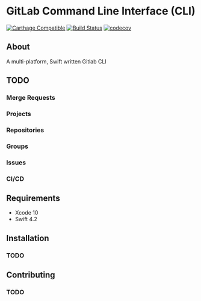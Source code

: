 GitLab Command Line Interface (CLI)
======================================

[![Carthage Compatible](https://img.shields.io/badge/Carthage-compatible-4BC51D.svg?style=flat)](https://github.com/Carthage/Carthage)
[![Build Status](https://travis-ci.org/rpassis/GitLabCli.svg?branch=develop)](https://travis-ci.org/rpassis/GitLabCli)
[![codecov](https://codecov.io/gh/rpassis/GitLabCli/branch/develop/graph/badge.svg)](https://codecov.io/gh/rpassis/GitLabCli)

## About

A multi-platform, Swift written Gitlab CLI 

## TODO

### Merge Requests

### Projects

### Repositories

### Groups

### Issues

### CI/CD

## Requirements

* Xcode 10
* Swift 4.2

## Installation

### TODO

## Contributing

### TODO